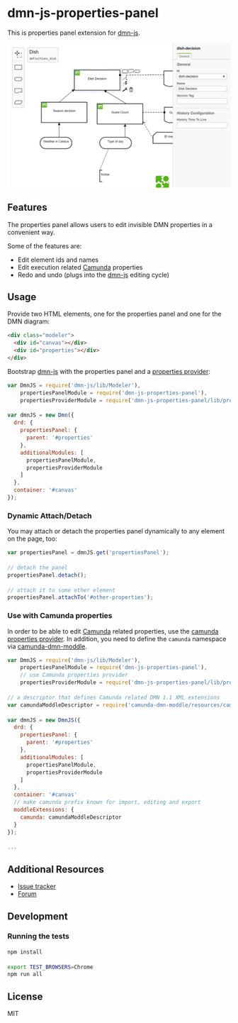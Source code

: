 # dmn-js-properties-panel

This is properties panel extension for [dmn-js](https://github.com/bpmn-io/dmn-js).

![dmn-js-properties-panel screenshot](./docs/screenshot.png "Screenshot of the bpmn-js modeler + properties panel")


## Features

The properties panel allows users to edit invisible DMN properties in a convenient way.

Some of the features are:

* Edit element ids and names
* Edit execution related [Camunda](http://camunda.org) properties
* Redo and undo (plugs into the [dmn-js](https://github.com/bpmn-io/dmn-js) editing cycle)


## Usage

Provide two HTML elements, one for the properties panel and one for the DMN diagram:

```html
<div class="modeler">
  <div id="canvas"></div>
  <div id="properties"></div>
</div>
```

Bootstrap [dmn-js](https://github.com/bpmn-io/dmn-js) with the properties panel and a [properties provider](./lib/provider):

```javascript
var DmnJS = require('dmn-js/lib/Modeler'),
    propertiesPanelModule = require('dmn-js-properties-panel'),
    propertiesProviderModule = require('dmn-js-properties-panel/lib/provider/dmn');

var dmnJS = new Dmn({
  drd: {
    propertiesPanel: {
      parent: '#properties'
    },
    additionalModules: [
      propertiesPanelModule,
      propertiesProviderModule
    ]
  },
  container: '#canvas'
});
```


### Dynamic Attach/Detach

You may attach or detach the properties panel dynamically to any element on the page, too:

```javascript
var propertiesPanel = dmnJS.get('propertiesPanel');

// detach the panel
propertiesPanel.detach();

// attach it to some other element
propertiesPanel.attachTo('#other-properties');
```


### Use with Camunda properties

In order to be able to edit [Camunda](https://camunda.org) related properties, use the [camunda properties provider](./lib/provider/camunda).
In addition, you need to define the `camunda` namespace via [camunda-dmn-moddle](https://github.com/camunda/camunda-dmn-moddle).

```javascript
var DmnJS = require('dmn-js/lib/Modeler'),
    propertiesPanelModule = require('dmn-js-properties-panel'),
    // use Camunda properties provider
    propertiesProviderModule = require('dmn-js-properties-panel/lib/provider/camunda');

// a descriptor that defines Camunda related DMN 1.1 XML extensions
var camundaModdleDescriptor = require('camunda-dmn-moddle/resources/camunda');

var dmnJS = new DmnJS({
  drd: {
    propertiesPanel: {
      parent: '#properties'
    },
    additionalModules: [
      propertiesPanelModule,
      propertiesProviderModule
    ]
  },
  container: '#canvas'
  // make camunda prefix known for import, editing and export
  moddleExtensions: {
    camunda: camundaModdleDescriptor
  }
});

...
```


## Additional Resources

* [Issue tracker](https://github.com/bpmn-io/dmn-js-properties-panel)
* [Forum](https://forum.bpmn.io)


## Development

### Running the tests

```bash
npm install

export TEST_BROWSERS=Chrome
npm run all
```


## License

MIT